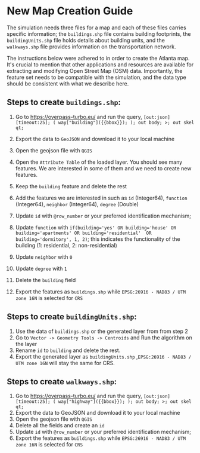 # New Map Creation Guide

The simulation needs three files for a map and each of these files carries specific information; the `buildings.shp` file contains building footprints, the `buildingUnits.shp` file holds details about building units, and the `walkways.shp` file provides information on the transportation network.

The instructions below were adhered to in order to create the Atlanta map. It's crucial to mention that other applications and resources are available for extracting and modifying Open Street Map (OSM) data. Importantly, the feature set needs to be compatible with the simulation, and the data type should be consistent with what we describe here.

## Steps to create **`buildings.shp`**:

1. Go to https://overpass-turbo.eu/ and run the query, `[out:json][timeout:25]; ( way["building"]({{bbox}}); ); out body; >; out skel qt;`
1. Export the data to `GeoJSON` and download it to your local machine
1. Open the geojson file with `QGIS`
1. Open the `Attribute Table` of the loaded layer. You should see many features. We are interested in some of them and we need to create new features.
1. Keep the `building` feature and delete the rest
1. Add the features we are interested in such as `id` (Integer64), `function` (Integer64), `neighbor` (Integer64), `degree` (Double)

1. Update `id` with `@row_number` or your preferred identification mechanism;
1. Update `function` with `if(building='yes' OR building='house' OR building='apartments' OR building='residential'  OR building='dormitory', 1, 2)`; this indicates the functionality of the building (1: residential, 2: non-residential)
1. Update `neighbor` with `0`
1. Update `degree` with `1`
1. Delete the `building` field
1. Export the features as `buildings.shp` while `EPSG:26916 - NAD83 / UTM zone 16N` is selected for `CRS`

## Steps to create **`buildingUnits.shp`**:

1. Use the data of `buildings.shp` or the generated layer from from step 2
1. Go to `Vector -> Geometry Tools -> Centroids` and Run the algorithm on the layer
1. Rename `id` to `building` and delete the rest.
1. Export the generated layer as `buildingUnits.shp` ,`EPSG:26916 - NAD83 / UTM zone 16N` will stay the same for CRS.

## Steps to create **`walkways.shp`**:

1. Go to https://overpass-turbo.eu/ and run the query, `[out:json][timeout:25]; ( way["highway"]({{bbox}}); ); out body; >; out skel qt;`
1. Export the data to GeoJSON and download it to your local machine
1. Open the geojson file with `QGIS`
1. Delete all the fields and create an `id`
1. Update `id` with `@row_number` or your preferred identification mechanism;
1. Export the features as `buildings.shp` while `EPSG:26916 - NAD83 / UTM zone 16N` is selected for `CRS`
